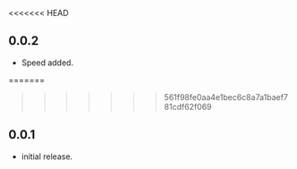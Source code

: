 <<<<<<< HEAD
## 0.0.2

* Speed added.


=======
>>>>>>> 561f98fe0aa4e1bec6c8a7a1baef781cdf62f069
## 0.0.1

* initial release.
